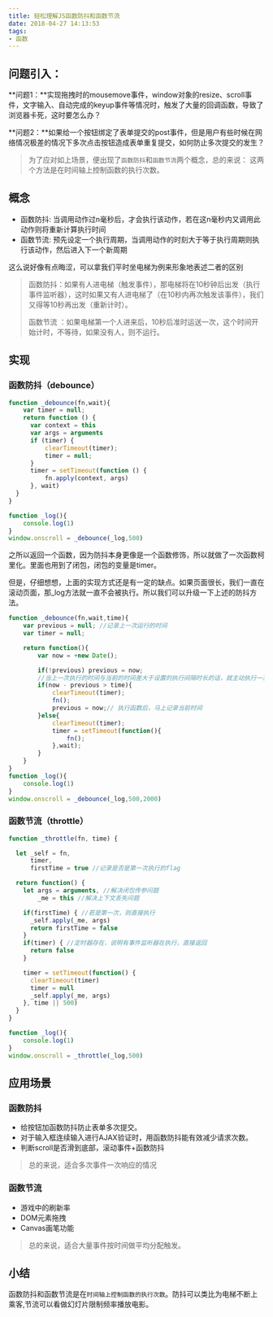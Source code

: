 ```yaml
---
title: 轻松理解JS函数防抖和函数节流
date: 2018-04-27 14:13:53
tags:
- 函数
---
```


## 问题引入：

**问题1：**实现拖拽时的mousemove事件，window对象的resize、scroll事件，文字输入、自动完成的keyup事件等情况时，触发了大量的回调函数，导致了浏览器卡死，这时要怎么办？

**问题2：**如果给一个按钮绑定了表单提交的post事件，但是用户有些时候在网络情况极差的情况下多次点击按钮造成表单重复提交，如何防止多次提交的发生？

<!-- more -->

>为了应对如上场景，便出现了`函数防抖`和`函数节流`两个概念，总的来说：
这两个方法是在时间轴上控制函数的执行次数。

## 概念

* 函数防抖: 当调用动作过n毫秒后，才会执行该动作，若在这n毫秒内又调用此动作则将重新计算执行时间
* 函数节流: 预先设定一个执行周期，当调用动作的时刻大于等于执行周期则执行该动作，然后进入下一个新周期

这么说好像有点晦涩，可以拿我们平时坐电梯为例来形象地表述二者的区别

>函数防抖：如果有人进电梯（触发事件），那电梯将在10秒钟后出发（执行事件监听器），这时如果又有人进电梯了（在10秒内再次触发该事件），我们又得等10秒再出发（重新计时）。
>
>函数节流 ：如果电梯第一个人进来后，10秒后准时运送一次，这个时间开始计时，不等待，如果没有人，则不运行。

## 实现

### 函数防抖（debounce）

``` js
function _debounce(fn,wait){
    var timer = null;
    return function () {
      var context = this
      var args = arguments
      if (timer) {
          clearTimeout(timer);
          timer = null;
      }
      timer = setTimeout(function () {
          fn.apply(context, args)
      }, wait)
  }
}

function _log(){
    console.log(1)
}
window.onscroll = _debounce(_log,500)
```
之所以返回一个函数，因为防抖本身更像是一个函数修饰，所以就做了一次函数柯里化。里面也用到了闭包，闭包的变量是timer。

但是，仔细想想，上面的实现方式还是有一定的缺点。如果页面很长，我们一直在滚动页面，那_log方法就一直不会被执行。所以我们可以升级一下上述的防抖方法。

``` js
function _debounce(fn,wait,time){
    var previous = null; //记录上一次运行的时间
    var timer = null;

    return function(){
        var now = +new Date();

        if(!previous) previous = now;
        //当上一次执行的时间与当前的时间差大于设置的执行间隔时长的话，就主动执行一次
        if(now - previous > time){
            clearTimeout(timer);
            fn();
            previous = now;// 执行函数后，马上记录当前时间
        }else{
            clearTimeout(timer);
            timer = setTimeout(function(){
                fn();
            },wait);
        }
    }
}
function _log(){
    console.log(1)
}
window.onscroll = _debounce(_log,500,2000)
```

### 函数节流（throttle）

``` js
function _throttle(fn, time) {

  let _self = fn,
      timer,
      firstTime = true //记录是否是第一次执行的flag

  return function() {
    let args = arguments, //解决闭包传参问题
        _me = this //解决上下文丢失问题

    if(firstTime) { //若是第一次，则直接执行
      _self.apply(_me, args)
      return firstTime = false
    }
    if(timer) { //定时器存在，说明有事件监听器在执行，直接返回
      return false
    }

    timer = setTimeout(function() {
      clearTimeout(timer)
      timer = null
      _self.apply(_me, args)
    }, time || 500)
  }
}

function _log(){
    console.log(1)
}
window.onscroll = _throttle(_log,500)
```

## 应用场景

### 函数防抖

* 给按钮加函数防抖防止表单多次提交。
* 对于输入框连续输入进行AJAX验证时，用函数防抖能有效减少请求次数。
* 判断scroll是否滑到底部，滚动事件+函数防抖

> 总的来说，适合多次事件一次响应的情况


### 函数节流

* 游戏中的刷新率
* DOM元素拖拽
* Canvas画笔功能

> 总的来说，适合大量事件按时间做平均分配触发。

## 小结

函数防抖和函数节流是在`时间轴上控制函数的执行次数`。防抖可以类比为电梯不断上乘客,节流可以看做幻灯片限制频率播放电影。




